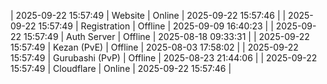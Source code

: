 | 2025-09-22 15:57:49 | Website | Online | 2025-09-22 15:57:46 |
| 2025-09-22 15:57:49 | Registration | Offline | 2025-09-09 16:40:23 |
| 2025-09-22 15:57:49 | Auth Server | Offline | 2025-08-18 09:33:31 |
| 2025-09-22 15:57:49 | Kezan (PvE) | Offline | 2025-08-03 17:58:02 |
| 2025-09-22 15:57:49 | Gurubashi (PvP) | Offline | 2025-08-23 21:44:06 |
| 2025-09-22 15:57:49 | Cloudflare | Online | 2025-09-22 15:57:46 |

